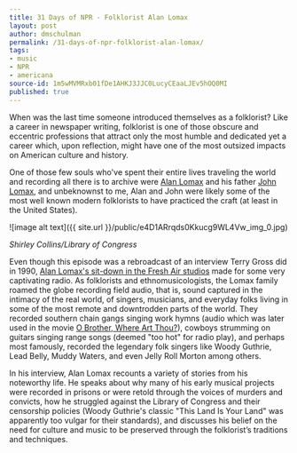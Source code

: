 ```yaml
---
title: 31 Days of NPR - Folklorist Alan Lomax
layout: post
author: dmschulman
permalink: /31-days-of-npr-folklorist-alan-lomax/
tags:
- music
- NPR
- americana
source-id: 1m5wMVMRxb01fDe1AHKJ3JJC0LucyCEaaLJEv5hOQ0MI
published: true
---
```

When was the last time someone introduced themselves as a folklorist? Like a career in newspaper writing, folklorist is one of those obscure and eccentric professions that attract only the most humble and dedicated yet a career which, upon reflection, might have one of the most outsized impacts on American culture and history.

One of those few souls who've spent their entire lives traveling the world and recording all there is to archive were [Alan Lomax](https://en.wikipedia.org/wiki/Alan_Lomax) and his father [John Lomax](https://en.wikipedia.org/wiki/John_Lomax), and unbeknownst to me, Alan and John were likely some of the most well known modern folklorists to have practiced the craft (at least in the United States).

![image alt text]({{ site.url }}/public/e4D1ARrqds0Kkucg9WL4Vw_img_0.jpg)

*Shirley Collins/Library of Congress*

Even though this episode was a rebroadcast of an interview Terry Gross did in 1990, [Alan Lomax's sit-down in the Fresh Air studios](https://www.npr.org/2011/01/07/132733850/folklorist-alan-lomax-everyone-has-a-story) made for some very captivating radio. As folklorists and ethnomusicologists, the Lomax family roamed the globe recording field audio, that is, sound captured in the intimacy of the real world, of singers, musicians, and everyday folks living in some of the most remote and downtrodden parts of the world. They recorded southern chain gangs singing work hymns (audio which was later used in the movie [O Brother, Where Art Thou?](https://en.wikipedia.org/wiki/O_Brother,_Where_Art_Thou%3F)), cowboys strumming on guitars singing range songs (deemed "too hot" for radio play), and perhaps most famously, recorded the legendary folk singers like Woody Guthrie, Lead Belly, Muddy Waters, and even Jelly Roll Morton among others.

In his interview, Alan Lomax recounts a variety of stories from his noteworthy life. He speaks about why many of his early musical projects were recorded in prisons or were retold through the voices of murders and convicts, how he struggled against the Library of Congress and their censorship policies (Woody Guthrie's classic "This Land Is Your Land" was apparently too vulgar for their standards), and discusses his belief on the need for culture and music to be preserved through the folklorist’s traditions and techniques.

